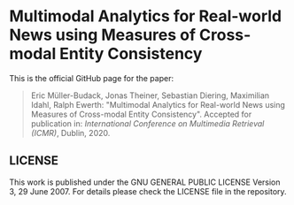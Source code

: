 # Multimodal Analytics for Real-world News using Measures of Cross-modal Entity Consistency
This is the official GitHub page for the paper:

> Eric Müller-Budack, Jonas Theiner, Sebastian Diering, Maximilian Idahl, Ralph Ewerth:
"Multimodal Analytics for Real-world News using Measures of Cross-modal Entity Consistency".
Accepted for publication in: *International Conference on Multimedia Retrieval (ICMR)*, Dublin, 2020.

## LICENSE

This work is published under the GNU GENERAL PUBLIC LICENSE Version 3, 29 June 2007. For details please check the
LICENSE file in the repository.
